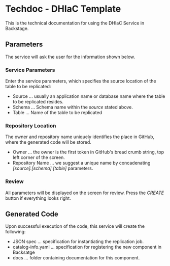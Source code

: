 # Techdoc - DHIaC Template

This is the technical documentation for using the DHIaC Service in Backstage.

## Parameters
The service will ask the user for the information shown below.

### Service Parameters
Enter the service parameters, which specifies the source location of the table to be replicated:
- Source ... usually an application name or database name where the table to be replicated resides.
- Schema ... Schema name within the *source* stated above.
- Table ... Name of the table to be replicated

### Repository Location
The owner and repository name uniquely identifies the place in GitHub, where the generated code will be stored.
- Owner ... the owner is the first token in GitHub's bread crumb string, top left corner of the screen.
- Repository Name ... we suggest a unique name by concadenating *[source].[schema].[table]* parameters.

### Review
All parameters will be displayed on the screen for review. Press the *CREATE* button if everything looks right.

## Generated Code
Upon successful execution of the code, this service will create the following:
- JSON spec ... specification for instantiating the replication job.
- catalog-info.yaml ... specification for registering the new component in Backsatge
- docs ... folder containing documentation for this component.
